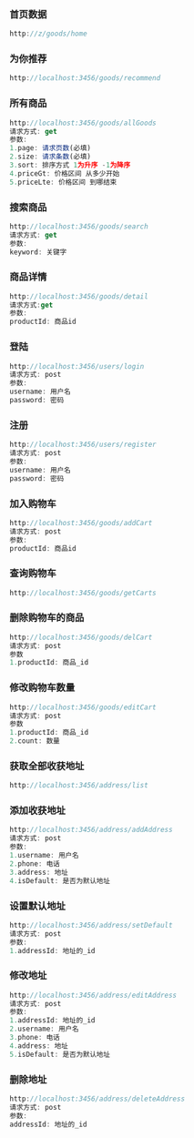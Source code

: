 ### 首页数据

``` js
http://z/goods/home
```

### 为你推荐

``` js
http://localhost:3456/goods/recommend
```

### 所有商品

``` js
http://localhost:3456/goods/allGoods
请求方式: get
参数: 
1.page: 请求页数(必填)
2.size: 请求条数(必填)
3.sort: 排序方式 1为升序 -1为降序
4.priceGt: 价格区间 从多少开始
5.priceLte: 价格区间 到哪结束

```

### 搜索商品

``` js
http://localhost:3456/goods/search
请求方式: get
参数:
keyword: 关键字
```

### 商品详情

``` js
http://localhost:3456/goods/detail
请求方式:get
参数:
productId: 商品id
```



### 登陆

``` js
http://localhost:3456/users/login
请求方式: post
参数:
username: 用户名
password: 密码
```

### 注册

``` js
http://localhost:3456/users/register
请求方式: post
参数:
username: 用户名
password: 密码
```

### 加入购物车

``` js
http://localhost:3456/goods/addCart
请求方式: post
参数:
productId: 商品id
```

### 查询购物车

``` js
http://localhost:3456/goods/getCarts
```

### 删除购物车的商品

``` js
http://localhost:3456/goods/delCart
请求方式: post
参数
1.productId: 商品_id
```



### 修改购物车数量

``` js
http://localhost:3456/goods/editCart
请求方式: post
参数
1.productId: 商品_id
2.count: 数量
```

### 获取全部收获地址

``` js
http://localhost:3456/address/list
```

### 添加收获地址

``` js
http://localhost:3456/address/addAddress
请求方式: post
参数:
1.username: 用户名
2.phone: 电话
3.address: 地址
4.isDefault: 是否为默认地址
```

### 设置默认地址

``` js
http://localhost:3456/address/setDefault
请求方式: post
参数:
1.addressId: 地址的_id
```

### 修改地址

``` js
http://localhost:3456/address/editAddress
请求方式: post
参数:
1.addressId: 地址的_id
2.username: 用户名
3.phone: 电话
4.address: 地址
5.isDefault: 是否为默认地址
```

### 删除地址

``` js
http://localhost:3456/address/deleteAddress
请求方式: post
参数:
addressId: 地址的_id
```

